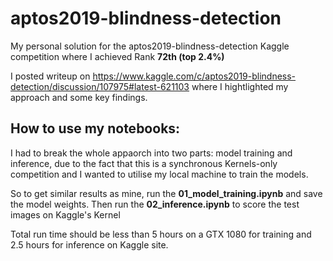 # aptos2019-blindness-detection
My personal solution for the aptos2019-blindness-detection Kaggle competition where I achieved Rank **72th (top 2.4%)**

I posted writeup on https://www.kaggle.com/c/aptos2019-blindness-detection/discussion/107975#latest-621103 where I hightlighted my approach and some key findings. 

## How to use my notebooks:
I had to break the whole appaorch into two parts: model training and inference, due to the fact that this is a synchronous Kernels-only competition and I wanted to utilise my local machine to train the models.

So to get similar results as mine, run the **01_model_training.ipynb** and save the model weights. Then run the **02_inference.ipynb** to score the test images on Kaggle's Kernel

Total run time should be less than 5 hours on a GTX 1080 for training and 2.5 hours for inference on Kaggle site.

